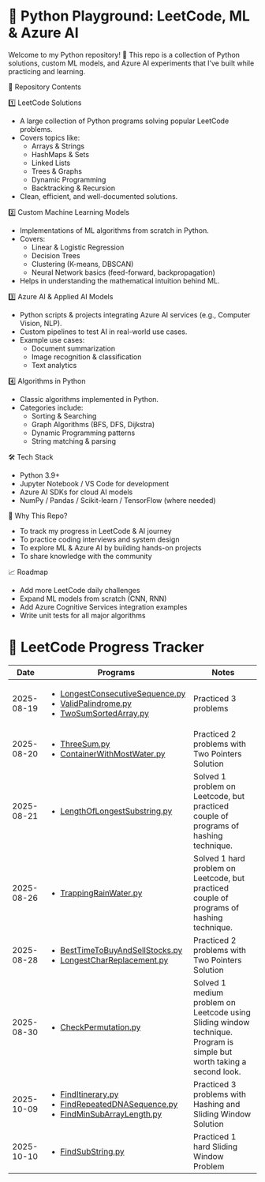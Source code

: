 # 🚀 Python Playground: LeetCode, ML & Azure AI
Welcome to my Python repository! 🐍
This repo is a collection of Python solutions, custom ML models, and Azure AI experiments that I’ve built while practicing and learning.

📂 Repository Contents

1️⃣ LeetCode Solutions
 - A large collection of Python programs solving popular LeetCode problems.
 - Covers topics like:
     - Arrays & Strings
     - HashMaps & Sets
     - Linked Lists
     - Trees & Graphs
     - Dynamic Programming
     - Backtracking & Recursion
 - Clean, efficient, and well-documented solutions.

2️⃣ Custom Machine Learning Models
 - Implementations of ML algorithms from scratch in Python.
 - Covers:
     - Linear & Logistic Regression
     - Decision Trees
     - Clustering (K-means, DBSCAN)
     - Neural Network basics (feed-forward, backpropagation)
 - Helps in understanding the mathematical intuition behind ML.

3️⃣ Azure AI & Applied AI Models
 - Python scripts & projects integrating Azure AI services (e.g., Computer Vision, NLP).
 - Custom pipelines to test AI in real-world use cases.
 - Example use cases:
     - Document summarization
     - Image recognition & classification
     - Text analytics

4️⃣ Algorithms in Python

- Classic algorithms implemented in Python.
- Categories include:
    - Sorting & Searching
    - Graph Algorithms (BFS, DFS, Dijkstra)
    - Dynamic Programming patterns
    - String matching & parsing

🛠️ Tech Stack
 - Python 3.9+
 - Jupyter Notebook / VS Code for development
 - Azure AI SDKs for cloud AI models
 - NumPy / Pandas / Scikit-learn / TensorFlow (where needed)

🌟 Why This Repo?
 - To track my progress in LeetCode & AI journey
 - To practice coding interviews and system design
 - To explore ML & Azure AI by building hands-on projects
 - To share knowledge with the community

📈 Roadmap
 - Add more LeetCode daily challenges
 - Expand ML models from scratch (CNN, RNN)
 - Add Azure Cognitive Services integration examples
 - Write unit tests for all major algorithms

# 🚀 LeetCode Progress Tracker

| Date       | Programs                                                                                             | Notes                   |
|------------|------------------------------------------------------------------------------------------------------|-------------------------|
| 2025-08-19 | <ul><li>[LongestConsecutiveSequence.py](LeetCodeProblems/LongestConsecutiveSequence.py)</li><li>[ValidPalindrome.py](LeetCodeProblems/ValidPalindrome.py)</li><li>[TwoSumSortedArray.py](LeetCodeProblems/TwoSumSortedArray.py)</li></ul> | Practiced 3 problems |
| 2025-08-20 | <ul><li>[ThreeSum.py](LeetCodeProblems/ThreeSum.py)</li><li>[ContainerWithMostWater.py](LeetCodeProblems/ContainerWithMostWater.py)</li></ul> | Practiced 2 problems with Two Pointers Solution |
| 2025-08-21 | <ul><li>[LengthOfLongestSubstring.py](LeetCodeProblems/LengthOfLongestSubstring.py)</li></ul> | Solved 1 problem on Leetcode, but practiced couple of programs of hashing technique. |
| 2025-08-26 | <ul><li>[TrappingRainWater.py](LeetCodeProblems/TrappingRainWater.py)</li></ul> | Solved 1 hard problem on Leetcode, but practiced couple of programs of hashing technique. |
| 2025-08-28 | <ul><li>[BestTimeToBuyAndSellStocks.py](LeetCodeProblems/BestTimeToBuyAndSellStocks.py)</li><li>[LongestCharReplacement.py](LeetCodeProblems/LongestCharReplacement.py)</li></ul> | Practiced 2 problems with Two Pointers Solution |
| 2025-08-30 | <ul><li>[CheckPermutation.py](LeetCodeProblems/CheckPermutation.py)</li></ul> | Solved 1 medium problem on Leetcode using Sliding window technique. Program is simple but worth taking a second look.|
| 2025-10-09 | <ul><li>[FindItinerary.py](Algorithms/Hashing/FindItinerary.py)</li><li>[FindRepeatedDNASequence.py](Algorithms/SlidingWindow/FindRepeatedDNASequence.py)</li><li>[FindMinSubArrayLength.py](Algorithms/SlidingWindow/FindMinSubArrayLength.py)</li></ul> | Practiced 3 problems with Hashing and Sliding Window Solution |
| 2025-10-10 | <ul><li>[FindSubString.py](Algorithms/SlidingWindow/FindSubString.py)</li></ul> | Practiced 1 hard Sliding Window Problem |